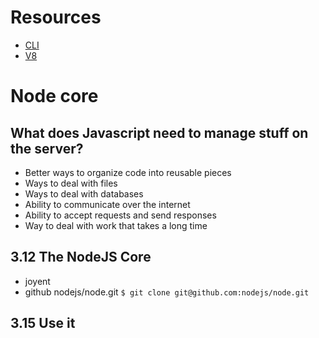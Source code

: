 Resources
=========
* [CLI](http://cli.learncodethehardway.org/book/)
* [V8](https://chromium.googlesource.com/v8/v8.git)

Node core
=========

What does Javascript need to manage stuff on the server?
--------------------------------------------------------
* Better ways to organize code into reusable pieces
* Ways to deal with files
* Ways to deal with databases
* Ability to communicate over the internet
* Ability to accept requests and send responses
* Way to deal with work that takes a long time

3.12 The NodeJS Core
--------------------
* joyent
* github nodejs/node.git
`$ git clone git@github.com:nodejs/node.git`

3.15 Use it
-----------

